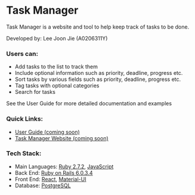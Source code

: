 # Task Manager

Task Manager is a website and tool to help keep track of tasks to be done.

Developed by: Lee Joon Jie (A0206311Y)

### Users can:
* Add tasks to the list to track them
* Include optional information such as priority, deadline, progress etc.
* Sort tasks by various fields such as priority, deadline, progress etc.
* Tag tasks with optional categories
* Search for tasks

See the User Guide for more detailed documentation and examples

### Quick Links:
* [User Guide (coming soon)]()
* [Task Manager Website (coming soon)]()

### Tech Stack:
* Main Languages: [Ruby 2.7.2](https://www.ruby-lang.org/en/), 
  [JavaScript](https://developer.mozilla.org/en-US/docs/Web/JavaScript)
* Back End: [Ruby on Rails 6.0.3.4](https://rubyonrails.org/)
* Front End: [React](https://reactjs.org/), 
  [Material-UI](https://material-ui.com/)
* Database: [PostgreSQL](https://www.postgresql.org/)